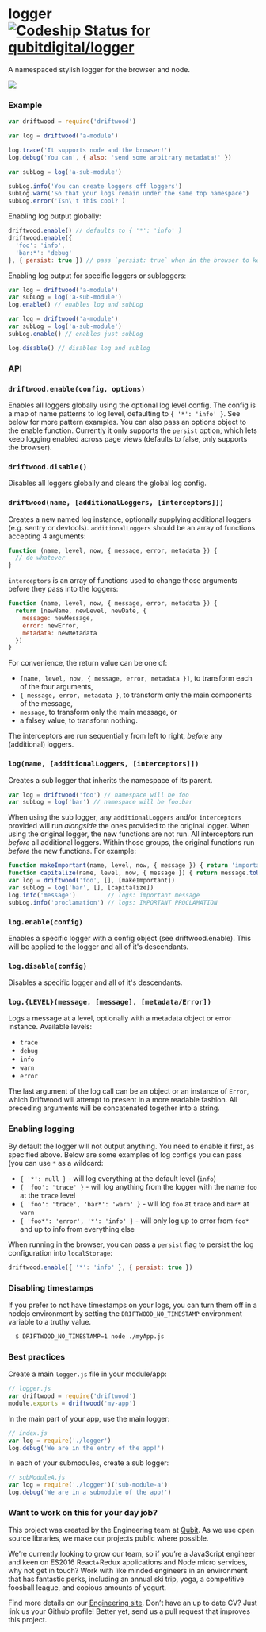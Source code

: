 # logger [ ![Codeship Status for qubitdigital/logger](https://codeship.com/projects/1504d8b0-d965-0133-7924-56bde683aa9e/status?branch=master)](https://codeship.com/projects/143490)

A namespaced stylish logger for the browser and node.

![](https://cloud.githubusercontent.com/assets/621323/18617528/83dc16fa-7dc9-11e6-825f-dfbb4d2fa891.png)


### Example

```js
var driftwood = require('driftwood')

var log = driftwood('a-module')

log.trace('It supports node and the browser!')
log.debug('You can', { also: 'send some arbitrary metadata!' })

var subLog = log('a-sub-module')

subLog.info('You can create loggers off loggers')
subLog.warn('So that your logs remain under the same top namespace')
subLog.error('Isn\'t this cool?')
```

Enabling log output globally:

```js
driftwood.enable() // defaults to { '*': 'info' }
driftwood.enable({
  'foo': 'info',
  'bar:*': 'debug'
}, { persist: true }) // pass `persist: true` when in the browser to keep logging enabled across pages
```

Enabling log output for specific loggers or subloggers:

```js
var log = driftwood('a-module')
var subLog = log('a-sub-module')
log.enable() // enables log and subLog

var log = driftwood('a-module')
var subLog = log('a-sub-module')
subLog.enable() // enables just subLog

log.disable() // disables log and sublog
```


### API

### `driftwood.enable(config, options)`

Enables all loggers globally using the optional log level config. The config is a map of name patterns to log level, defaulting to `{ '*': 'info' }`. See below for more pattern examples. You can also pass an options object to the enable function. Currently it only supports the `persist` option, which lets keep logging enabled across page views (defaults to false, only supports the browser).

### `driftwood.disable()`

Disables all loggers globally and clears the global log config.

### `driftwood(name, [additionalLoggers, [interceptors]])`

Creates a new named log instance, optionally supplying additional loggers (e.g. sentry or devtools). `additionalLoggers` should be an array of functions accepting 4 arguments:

```js
function (name, level, now, { message, error, metadata }) {
  // do whatever
}
```

`interceptors` is an array of functions used to change those arguments before they pass into the loggers:

```js
function (name, level, now, { message, error, metadata }) {
  return [newName, newLevel, newDate, {
    message: newMessage,
    error: newError,
    metadata: newMetadata
  }]
}
```

For convenience, the return value can be one of:

* `[name, level, now, { message, error, metadata }]`, to transform each of the four arguments,
* `{ message, error, metadata }`, to transform only the main components of the message,
* `message`, to transform only the main message, or
* a falsey value, to transform nothing.

The interceptors are run sequentially from left to right, _before_ any (additional) loggers.

### `log(name, [additionalLoggers, [interceptors]])`

Creates a sub logger that inherits the namespace of its parent.

```js
var log = driftwood('foo') // namespace will be foo
var subLog = log('bar') // namespace will be foo:bar
```

When using the sub logger, any `additionalLoggers` and/or `interceptors` provided will run _alongside_ the ones provided to the original logger. When using the original logger, the new functions are not run. All interceptors run _before_ all additional loggers. Within those groups, the original functions run _before_ the new functions. For example:

```js
function makeImportant(name, level, now, { message }) { return 'important ' + message }
function capitalize(name, level, now, { message }) { return message.toUpperCase() }
var log = driftwood('foo', [], [makeImportant])
var subLog = log('bar', [], [capitalize])
log.info('message')         // logs: important message
subLog.info('proclamation') // logs: IMPORTANT PROCLAMATION
```

### `log.enable(config)`

Enables a specific logger with a config object (see driftwood.enable). This will be applied to the logger and all of it's descendants.

### `log.disable(config)`

Disables a specific logger and all of it's descendants.

### `log.{LEVEL}(message, [message], [metadata/Error])`

Logs a message at a level, optionally with a metadata object or error instance. Available levels:

- `trace`
- `debug`
- `info`
- `warn`
- `error`

The last argument of the log call can be an object or an instance of `Error`, which Driftwood will attempt to present in a more readable fashion. All preceding arguments will be concatenated together into a string.


### Enabling logging

By default the logger will not output anything. You need to enable it first, as specified above. Below are some examples of log configs you can pass (you can use `*` as a wildcard:

- `{ '*': null }` - will log everything at the default level (`info`)
- `{ 'foo': 'trace' }` - will log anything from the logger with the name `foo` at the `trace` level
- `{ 'foo': 'trace', 'bar*': 'warn' }` - will log `foo` at `trace` and `bar*` at `warn`
- `{ 'foo*': 'error', '*': 'info' }` - will only log up to error from `foo*` and up to info from everything else

When running in the browser, you can pass a `persist` flag to persist the log configuration into `localStorage`:

```js
driftwood.enable({ '*': 'info' }, { persist: true })
```

### Disabling timestamps

If you prefer to not have timestamps on your logs, you can turn them off in a nodejs environment by setting the `DRIFTWOOD_NO_TIMESTAMP` environment variable to a truthy value.

```sh
  $ DRIFTWOOD_NO_TIMESTAMP=1 node ./myApp.js
```

### Best practices

Create a main `logger.js` file in your module/app:

```js
// logger.js
var driftwood = require('driftwood')
module.exports = driftwood('my-app')
```

In the main part of your app, use the main logger:

```js
// index.js
var log = require('./logger')
log.debug('We are in the entry of the app!')
```

In each of your submodules, create a sub logger:

```js
// subModuleA.js
var log = require('./logger')('sub-module-a')
log.debug('We are in a submodule of the app!')
```

### Want to work on this for your day job?

This project was created by the Engineering team at [Qubit](http://www.qubit.com). As we use open source libraries, we make our projects public where possible.

We’re currently looking to grow our team, so if you’re a JavaScript engineer and keen on ES2016 React+Redux applications and Node micro services, why not get in touch? Work with like minded engineers in an environment that has fantastic perks, including an annual ski trip, yoga, a competitive foosball league, and copious amounts of yogurt.

Find more details on our [Engineering site](https://eng.qubit.com). Don’t have an up to date CV? Just link us your Github profile! Better yet, send us a pull request that improves this project.
